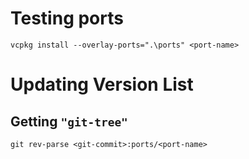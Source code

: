 # Testing ports
`vcpkg install --overlay-ports=".\ports" <port-name>`

# Updating Version List

## Getting `"git-tree"`
`git rev-parse <git-commit>:ports/<port-name>`